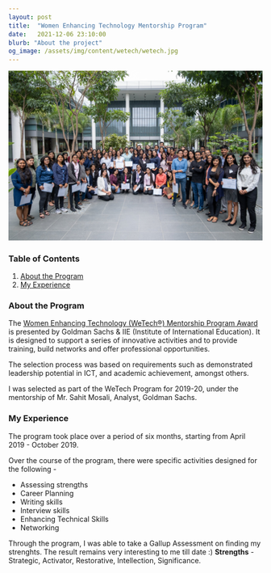 ```yaml
---
layout: post
title:  "Women Enhancing Technology Mentorship Program"
date:   2021-12-06 23:10:00
blurb: "About the project"
og_image: /assets/img/content/wetech/wetech.jpg
---
```


<img src="/assets/img/content/wetech/wetech.jpg" alt="bay" class="post-pic"/>

### Table of Contents

1. [About the Program](#about-the-program)
2. [My Experience](#my-experience)

### About the Program

The [Women Enhancing Technology (WeTech®) Mentorship Program Award](https://www.iie.org/en/Programs/WeTech/STEM-Scholarships-for-Women/Goldman-Sachs-Scholarship) is presented by Goldman Sachs & IIE (Institute of International Education). It is designed to support a series of innovative activities and to provide training, build networks and offer professional opportunities.

The selection process was based on requirements such as demonstrated leadership potential in ICT, and academic achievement, amongst others.

I was selected as part of the WeTech Program for 2019-20, under the mentorship of Mr. Sahit Mosali, Analyst, Goldman Sachs.

### My Experience

The program took place over a period of six months, starting from April 2019 - October 2019.

Over the course of the program, there were specific activities designed for the following -
* Assessing strengths
* Career Planning
* Writing skills
* Interview skills
* Enhancing Technical Skills
* Networking

Through the program, I was able to take a Gallup Assessment on finding my strenghts. The result remains very interesting to me till date :)
**Strengths** - Strategic, Activator, Restorative, Intellection, Significance.
